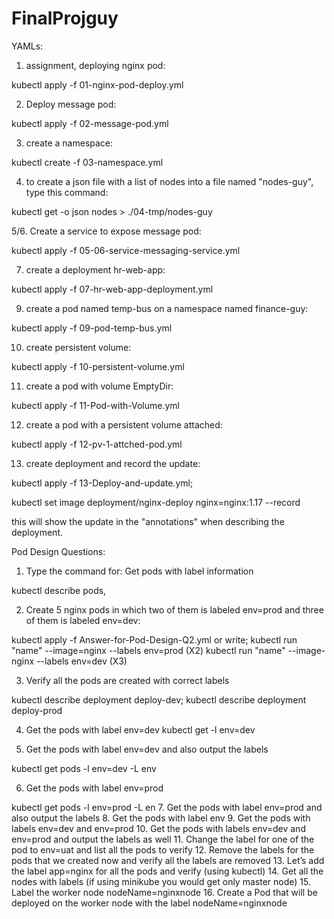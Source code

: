 # FinalProjguy
YAMLs:

1. assignment, deploying nginx pod:

kubectl apply -f 01-nginx-pod-deploy.yml

2. Deploy message pod:

kubectl apply -f 02-message-pod.yml

3. create a namespace:

kubectl create -f 03-namespace.yml

4. to create a json file with a list of nodes into a file named "nodes-guy", type this command: 

kubectl get -o json nodes > ./04-tmp/nodes-guy

5/6. Create a service to expose message pod:

kubectl apply -f 05-06-service-messaging-service.yml

07. create a deployment hr-web-app:

kubectl apply -f 07-hr-web-app-deployment.yml



09. create a pod named temp-bus on a namespace named finance-guy:

kubectl apply -f 09-pod-temp-bus.yml

10. create persistent volume:

kubectl apply -f 10-persistent-volume.yml

11. create a pod with volume EmptyDir:

kubectl apply -f 11-Pod-with-Volume.yml

12. create a pod with a persistent volume attached:

kubectl apply -f 12-pv-1-attched-pod.yml

13. create deployment and record the update:

kubectl apply -f 13-Deploy-and-update.yml;

kubectl set image deployment/nginx-deploy nginx=nginx:1.17 --record

this will show the update in the "annotations" when describing the deployment.


Pod Design Questions:
1. Type the command for:
Get pods with label information

kubectl describe pods, 

2. Create 5 nginx pods in which two of them is labeled env=prod and three of them is labeled env=dev:

kubectl apply -f Answer-for-Pod-Design-Q2.yml
or write;
kubectl run "name" --image=nginx --labels env=prod (X2)
kubectl run "name" --image-nginx --labels env=dev (X3)

3. Verify all the pods are created with correct labels

kubectl describe deployment deploy-dev; kubectl describe deployment deploy-prod

4. Get the pods with label env=dev
kubectl get -l env=dev

5. Get the pods with label env=dev and also output the labels

kubectl get pods -l env=dev -L env

6. Get the pods with label env=prod

kubectl get pods -l env=prod -L en
7. Get the pods with label env=prod and also output the labels
8. Get the pods with label env
9. Get the pods with labels env=dev and env=prod
10. Get the pods with labels env=dev and env=prod and output the labels as well
11. Change the label for one of the pod to env=uat and list all the pods to verify
12. Remove the labels for the pods that we created now and verify all the labels are
removed
13. Let’s add the label app=nginx for all the pods and verify (using kubectl)
14. Get all the nodes with labels (if using minikube you would get only master node)
15. Label the worker node nodeName=nginxnode
16. Create a Pod that will be deployed on the worker node with the label
nodeName=nginxnode
